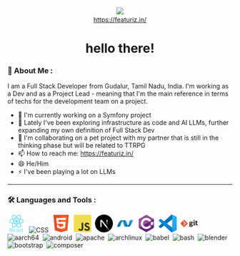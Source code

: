<div id="header" align="center">
<img src="https://media.giphy.com/media/v1.Y2lkPTc5MGI3NjExcmFvOGI2enk0b3U4bWMzMnFyYmw5bG96cWppMGtiNGsxdG1tbnByMiZlcD12MV9pbnRlcm5hbF9naWZfYnlfaWQmY3Q9Zw/jLfC1gJfqMyZO/giphy.gif" width="200"/>
  
  <div id="badges">
    <a href="https://featuriz.in/">https://featuriz.in/</a>
  </div>
  
  <h1>
    hello there!
  </h1>
</div>

### 👻 About Me :

I am a Full Stack Developer from Gudalur, Tamil Nadu, India. I'm working as a Dev and as a Project Lead - meaning that I'm the main reference in terms of techs for the development team on a project.

- 🔭 I'm currently working on a Symfony project
- 🌱 Lately I've been exploring infrastructure as code and AI LLMs, further expanding my own definition of Full Stack Dev
- 👯 I'm collaborating on a pet project with my partner that is still in the thinking phase but will be related to TTRPG
- 📫 How to reach me: https://featuriz.in/
- 😄 He/Him
- ⚡ I've been playing a lot on LLMs

---

### 🛠️ Languages and Tools :

<div>
  <img src="https://github.com/devicons/devicon/blob/master/icons/react/react-original-wordmark.svg" title="React" alt="React" width="40" height="40"/>&nbsp;
  <img src="https://cdn.jsdelivr.net/gh/devicons/devicon@latest/icons/css3/css3-original.svg" title="CSS3" alt="CSS" width="40" height="40"/>&nbsp;
  <img src="https://github.com/devicons/devicon/blob/master/icons/html5/html5-original.svg" title="HTML5" alt="HTML" width="40" height="40"/>&nbsp;
  <img src="https://github.com/devicons/devicon/blob/master/icons/javascript/javascript-original.svg" title="JavaScript" alt="JavaScript" width="40" height="40"/>&nbsp;
  <img src="https://github.com/devicons/devicon/blob/master/icons/nextjs/nextjs-original.svg" title="Next.js" alt="Next.js" width="40" height="40"/>&nbsp;
  <img src="https://github.com/devicons/devicon/blob/master/icons/dot-net/dot-net-original.svg" title=".NET" alt=".NET" width="40" height="40"/>&nbsp;
  <img src="https://github.com/devicons/devicon/blob/master/icons/csharp/csharp-original.svg" title="C#" alt="C#" width="40" height="40"/>&nbsp;
  <img src="https://github.com/devicons/devicon/blob/master/icons/vscode/vscode-original.svg" title="VSCode" alt="VSCode" width="40" height="40"/>&nbsp;
  <img src="https://github.com/devicons/devicon/blob/master/icons/git/git-original-wordmark.svg" title="Git" **alt="Git" width="40" height="40"/>
</div>
<div>
  <img src="https://cdn.jsdelivr.net/gh/devicons/devicon@latest/icons/aarch64/aarch64-original.svg" title="aarch64" alt="aarch64" width="40" height="40"/>&nbsp;
  <img src="https://cdn.jsdelivr.net/gh/devicons/devicon@latest/icons/android/android-original.svg" title="android" alt="android" width="40" height="40"/>&nbsp;
  <img src="https://cdn.jsdelivr.net/gh/devicons/devicon@latest/icons/apache/apache-original.svg" title="apache" alt="apache" width="40" height="40"/>&nbsp;
  <img src="https://cdn.jsdelivr.net/gh/devicons/devicon@latest/icons/archlinux/archlinux-original.svg" title="archlinux" alt="archlinux" width="40" height="40"/>&nbsp;
  <img src="https://cdn.jsdelivr.net/gh/devicons/devicon@latest/icons/babel/babel-original.svg" title="babel" alt="babel" width="40" height="40"/>&nbsp;
  <img src="https://cdn.jsdelivr.net/gh/devicons/devicon@latest/icons/bash/bash-original.svg" title="bash" alt="bash" width="40" height="40"/>&nbsp;
  <img src="https://cdn.jsdelivr.net/gh/devicons/devicon@latest/icons/blender/blender-original.svg" title="blender" alt="blender" width="40" height="40"/>&nbsp;
  <img src="https://cdn.jsdelivr.net/gh/devicons/devicon@latest/icons/bootstrap/bootstrap-original.svg" title="bootstrap" alt="bootstrap" width="40" height="40"/>&nbsp;
  <img src="https://cdn.jsdelivr.net/gh/devicons/devicon@latest/icons/composer/composer-original.svg" title="composer" alt="composer" width="40" height="40"/>&nbsp;         
</div>      
